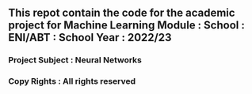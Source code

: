 ## This repot contain  the code for the   academic  project  for   Machine Learning Module  :  School  :  ENI/ABT :  School Year : 2022/23


### Project Subject :  Neural Networks 

### Copy Rights  : All rights reserved 
